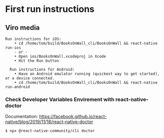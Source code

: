 # First run instructions 
## Viro media
```
Run instructions for iOS:
    • cd /home/tom/build/BooksOnWall_cli/BooksOnWall && react-native run-ios
    - or -
    • Open ios/BooksOnWall.xcodeproj in Xcode
    • Hit the Run button

  Run instructions for Android:
    • Have an Android emulator running (quickest way to get started), or a device connected.
    • cd /home/tom/build/BooksOnWall_cli/BooksOnWall && react-native run-android

```
### Check Developer Variables Envirement with react-native-doctor

Documentation: https://facebook.github.io/react-native/blog/2019/11/18/react-native-doctor

```
$ npx @react-native-community/cli doctor

```

